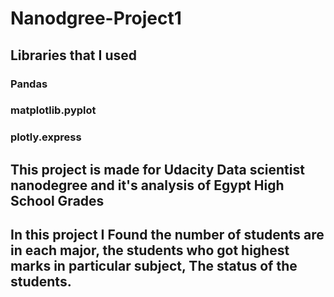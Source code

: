 # Nanodgree-Project1
## Libraries that I used
### Pandas
### matplotlib.pyplot
### plotly.express
## This project is made for Udacity Data scientist nanodegree and it's analysis of Egypt High School Grades 
## In this project I Found the number of students are in each major, the students who got highest marks in particular subject, The status of the students.
